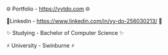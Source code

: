 🌐 Portfolio - https://vytdo.com 🌐

📝Linkedin - https://www.linkedin.com/in/vy-do-256030213/ 📝

✨ Studying - Bachelor of Computer Science ✨

⚡️ University - Swinburne ⚡️
